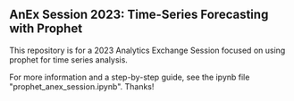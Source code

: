 ## AnEx Session 2023: Time-Series Forecasting with Prophet

This repository is for a 2023 Analytics Exchange Session focused on using prophet for time series analysis.

For more information and a step-by-step guide, see the ipynb file "prophet_anex_session.ipynb". Thanks!
